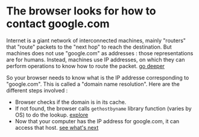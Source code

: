# The browser looks for how to contact google.com

Internet is a giant network of interconnected machines, mainly "routers" that "route" packets to the "next hop" to reach the destination. But machines does not use "google.com" as addresses : those representations are for humans. Instead, machines use IP addresses, on which they can perform operations to know how to route the packet. [go deeper](../common/networking/L3/ip_routing/)

So your browser needs to know what is the IP addresse corresponding to "google.com". This is called a "domain name resolution". Here are the different steps involved :

- Browser checks if the domain is in its cache.
- If not found, the browser calls `gethostbyname` library function (varies by OS) to do the lookup. [explore](./gethostbyname/)
- Now that your computer has the IP address for google.com, it can access that host. [see what's next](../request/)

